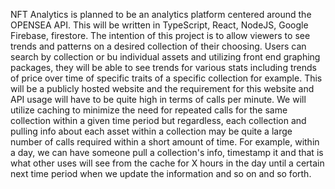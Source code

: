 NFT Analytics is planned to be an analytics platform centered around the OPENSEA API. This will be written in TypeScript, React, NodeJS, Google Firebase, firestore. The intention of this project is to allow viewers to see trends and patterns on a desired collection of their choosing. Users can search by collection or bu individual assets and utilizing front end graphing packages, they will be able to see trends for various stats including trends of price over time of specific traits of a specific collection for example. This will be a publicly hosted website and the requirement for this website and API usage will have to be quite high in terms of calls per minute. We will utilize caching to minimize the need for repeated calls for the same collection within a given time period but regardless, each collection and pulling info about each asset within a collection may be quite a large number of calls required within a short amount of time. For example, within a day, we can have someone pull a collection's info, timestamp it and that is what other uses will see from the cache for X hours in the day until a certain next time period when we update the information and so on and so forth. 
